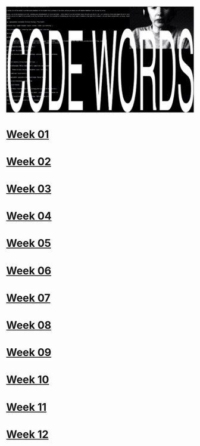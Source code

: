 ![](CODEWORDS.jpg)

# [Week 01](https://hamishpayne.github.io/CODE-WORDS/Classroom/Week-01/)
# [Week 02](https://hamishpayne.github.io/CODE-WORDS/Classroom/Week-02/)
# [Week 03](https://hamishpayne.github.io/CODE-WORDS/Classroom/Week-03/)
# [Week 04](https://hamishpayne.github.io/CODE-WORDS/Classroom/Week-04/)
# [Week 05](https://hamishpayne.github.io/CODE-WORDS/Classroom/Week-05/)
# [Week 06](https://hamishpayne.github.io/CODE-WORDS/Classroom/Week-06/)
# [Week 07](https://hamishpayne.github.io/CODE-WORDS/Classroom/Week-07/)
# [Week 08](https://hamishpayne.github.io/CODE-WORDS/Classroom/Week-08/)
# [Week 09](https://hamishpayne.github.io/CODE-WORDS/Classroom/Week-09/)
# [Week 10](https://hamishpayne.github.io/CODE-WORDS/Classroom/Week-10/)
# [Week 11](https://hamishpayne.github.io/CODE-WORDS/Classroom/Week-11/)
# [Week 12](https://hamishpayne.github.io/CODE-WORDS/Classroom/Week-12/)
